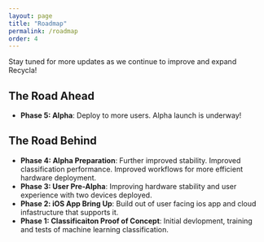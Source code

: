 ```yaml
---
layout: page
title: "Roadmap"
permalink: /roadmap
order: 4
---
```


Stay tuned for more updates as we continue to improve and expand Recycla! 

## The Road Ahead

- **Phase 5: Alpha**: Deploy to more users.  Alpha launch is underway! 

## The Road Behind

- **Phase 4: Alpha Preparation**: Further improved stability. Improved classification performance. Improved workflows for more efficient hardware deployment.
- **Phase 3: User Pre-Alpha**: Improving hardware stability and user experience with two devices deployed.
- **Phase 2: iOS App Bring Up**: Build out of user facing ios app and cloud infastructure that supports it.
- **Phase 1: Classificaiton Proof of Concept**: Initial devlopment, training and tests of machine learning classification.
